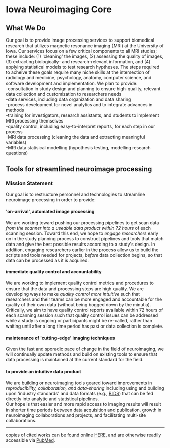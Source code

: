 # Iowa Neuroimaging Core

## What We Do
Our goal is to provide image processing services to support biomedical research that utilizes magnetic resonance imaging (MRI) at the University of Iowa. Our services focus on a few critical components to all MRI studies; these include: (1) 'cleaning' the images, (2) assessing the quality of images, (3) extracting biologically- and research-relevant information, and (4) applying statistical models to test research hyptheses. The steps required to acheive these goals require many niche skills at the intersection of radiology and medicine, psychology, anatomy, computer science, and software development and implementation.
We plan to provide:  
  -consultation in study design and planning to ensure high-quality, relevant data collection and customization to researchers needs  
  -data services, including data organization and data sharing  
  -process development for novel analytics and to integrate advances in methods  
  -training for investigators, research assistants, and students to implement MRI processing themselves  
  -quality control, including easy-to-interpret reports, for each step in our process  
  -MRI data processing (cleaning the data and extracting meaningful variables)  
  -MRI data statisical modelling (hypothesis testing, modelling research questions)  


## Tools for streamlined neuroimage processing  
### Mission Statement  
Our goal is to restructure personnel and technologies to streamline neuroimage processing in order to provide:
#### 'on-arrival', automated image processing  
We are working toward pushing our processing pipelines to get scan data *from the scanner into a useable data product within 72 hours* of each scanning session. Toward this end, we hope to *engage researchers* early on in the study planning process to construct pipelines and tools that match data and give the best possible results according to a study's design. In addition, engaging researchers earlier in the process allow us to build the scripts and tools needed for projects, *before* data collection begins, so that data can be processed as it is acquired. 
#### immediate quality control and accountability  
We are working to implement quality control metrics and procedures to ensure that the data and processing steps are high quality. We are developing ways to make *quality control more intuitive* such that researchers and their teams can be more engaged and accountable for the quality of their own data (without being bogged down by the minutia).  
Critically, we aim to have quality control reports available within 72 hours of each scanning session such that quality control issues can be addressed while a study is ongoing or participants might be re-called, rather than waiting until after a long time period has past or data collection is complete.  
#### maintenance of 'cutting-edge' imaging techniques  
Given the fast and sporadic pace of change in the field of neuroimaging, we will continually update methods and build on existing tools to ensure that data processing is maintained at the current standard for the field.
#### to provide an intuitive data product  
We are building or neuroimaging tools geared toward improvements in *reproducibility, collaboration, and data-sharing* including using and building upon 'industry standards' and data formats (e.g., [BIDS](http://bids.neuroimaging.io/)) that can be fed directly into analytic and statistical pipelines.  
Our hope is that easier and more rapid access to imaging results will result in shorter time periods between data acquisition and publication, growth in neuroimaging collaborations and projects, and facilitating multi-site collaborations.  

***

copies of cited works can be found online [HERE](https://paperpile.com/shared/5aInqX), and are otherwise readily accessible via [PubMed](https://www.ncbi.nlm.nih.gov/pubmed/). 

